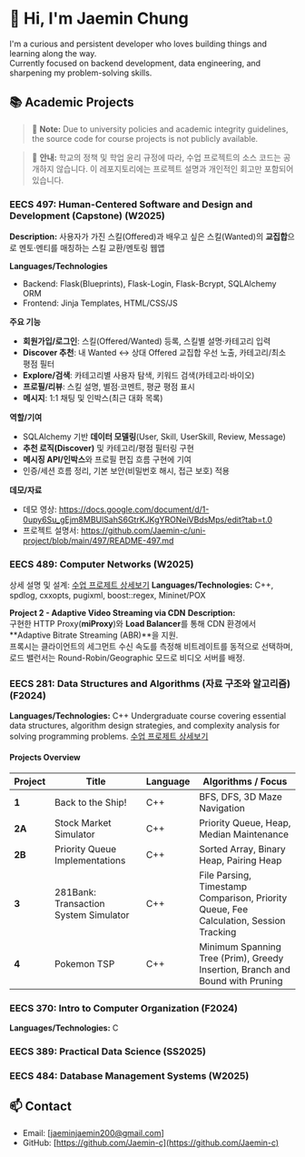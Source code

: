 # 👋 Hi, I'm Jaemin Chung

I'm a curious and persistent developer who loves building things and learning along the way.  
Currently focused on backend development, data engineering, and sharpening my problem-solving skills.

## 📚 Academic Projects
> 📌 **Note:** Due to university policies and academic integrity guidelines, the source code for course projects is not publicly available. 

> 📌 **안내:** 학교의 정책 및 학업 윤리 규정에 따라, 수업 프로젝트의 소스 코드는 공개하지 않습니다. 이 레포지토리에는 프로젝트 설명과 개인적인 회고만 포함되어 있습니다.

### EECS 497: Human-Centered Software and Design and Development (Capstone) (W2025)
**Description:** 사용자가 가진 스킬(Offered)과 배우고 싶은 스킬(Wanted)의 **교집합**으로 멘토·멘티를 매칭하는 스킬 교환/멘토링 웹앱

**Languages/Technologies**
- Backend: Flask(Blueprints), Flask-Login, Flask-Bcrypt, SQLAlchemy ORM  
- Frontend: Jinja Templates, HTML/CSS/JS

**주요 기능**
- **회원가입/로그인**: 스킬(Offered/Wanted) 등록, 스킬별 설명·카테고리 입력
- **Discover 추천**: 내 Wanted ↔ 상대 Offered 교집합 우선 노출, 카테고리/최소 평점 필터
- **Explore/검색**: 카테고리별 사용자 탐색, 키워드 검색(카테고리·바이오)
- **프로필/리뷰**: 스킬 설명, 별점·코멘트, 평균 평점 표시
- **메시지**: 1:1 채팅 및 인박스(최근 대화 목록)



**역할/기여**
- SQLAlchemy 기반 **데이터 모델링**(User, Skill, UserSkill, Review, Message)
- **추천 로직(Discover)** 및 카테고리/평점 필터링 구현
- **메시징 API/인박스**와 프로필 편집 흐름 구현에 기여
- 인증/세션 흐름 정리, 기본 보안(비밀번호 해시, 접근 보호) 적용

**데모/자료**
- 데모 영상: https://docs.google.com/document/d/1-0upy6Su_gEjm8MBUlSahS6GtrKJKgYRONeiVBdsMps/edit?tab=t.0
- 프로젝트 설명서: https://github.com/Jaemin-c/uni-project/blob/main/497/README-497.md

### EECS 489: Computer Networks (W2025)
상세 설명 및 설계: [수업 프로제트 상세보기](https://github.com/Jaemin-c/uni-project/blob/main/489/README-489.md)
**Languages/Technologies:** C++, spdlog, cxxopts, pugixml, boost::regex, Mininet/POX  

**Project 2 -  Adaptive Video Streaming via CDN**
**Description:**  
구현한 HTTP Proxy(**miProxy**)와 **Load Balancer**를 통해 CDN 환경에서 **Adaptive Bitrate Streaming (ABR)**을 지원.  
프록시는 클라이언트의 세그먼트 수신 속도를 측정해 비트레이트를 동적으로 선택하며,  
로드 밸런서는 Round-Robin/Geographic 모드로 비디오 서버를 배정. 


### EECS 281: Data Structures and Algorithms (자료 구조와 알고리즘) (F2024)
**Languages/Technologies:** C++
Undergraduate course covering essential data structures, algorithm design strategies, and complexity analysis for solving programming problems.
[수업 프로제트 상세보기](https://github.com/Jaemin-c/uni-project/blob/main/281/README-overview.md)

#### Projects Overview

| Project | Title | Language | Algorithms / Focus |
| --- | --- | --- | --- |
| **1** | Back to the Ship! | C++ | BFS, DFS, 3D Maze Navigation |
| **2A** | Stock Market Simulator | C++ | Priority Queue, Heap, Median Maintenance |
| **2B** | Priority Queue Implementations | C++ | Sorted Array, Binary Heap, Pairing Heap |
| **3** | 281Bank: Transaction System Simulator | C++ | File Parsing, Timestamp Comparison, Priority Queue, Fee Calculation, Session Tracking |
| **4** | Pokemon TSP | C++ | Minimum Spanning Tree (Prim), Greedy Insertion, Branch and Bound with Pruning |



### EECS 370: Intro to Computer Organization (F2024)
**Languages/Technologies:** C

### EECS 389: Practical Data Science (SS2025)


### EECS 484: Database Management Systems (W2025)









## 📫 Contact
- Email: [jaeminjaemin200@gmail.com]
- GitHub: [https://github.com/Jaemin-c](https://github.com/Jaemin-c)



<!--
**Jaemin-c/Jaemin-c** is a ✨ _special_ ✨ repository because its `README.md` (this file) appears on your GitHub profile.

Here are some ideas to get you started:

- 🔭 I’m currently working on ...
- 🌱 I’m currently learning ...
- 👯 I’m looking to collaborate on ...
- 🤔 I’m looking for help with ...
- 💬 Ask me about ...
- 📫 How to reach me: ...
- 😄 Pronouns: ...
- ⚡ Fun fact: ...
-->
